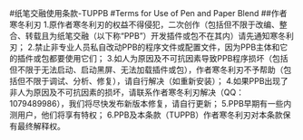 #纸笔交融使用条款-TUPPB
#Terms for Use of Pen and Paper Blend
##作者 寒冬利刃
1.原作者寒冬利刃的权益不得侵犯，二次创作（包括但不限于改编、整合、转载且为纸笔交融（以下称“PPB”）开发插件或包不在其内）请先通知寒冬利刃；
2.禁止非专业人员私自改动PPB的程序文件或配置文件，因为PPB主体和它的插件或包都要使用它们；
3.如人为原因及不可抗因素导致PPB程序损坏（包括但不限于无法启动、启动黑屏、无法加载插件或包），作者寒冬利刃不予帮助（包括但不限于调试、分析、修复），请自行解决（如重新安装）；
4.如果PPB出现了非人为原因及不可抗因素的损坏，请联系作者寒冬利刃解决（QQ：1079489986），我们将尽快发布新版本修复，请自行更新；
5.PPB早期有一些内测用户，他们将享有特权；
6.PPB及本条款（TUPPB）作者寒冬利刃对本条款保有最终解释权。
